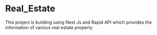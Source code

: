 # Real_Estate
This project is building using Next Js and Rapid API which provides the information of various real estate property
